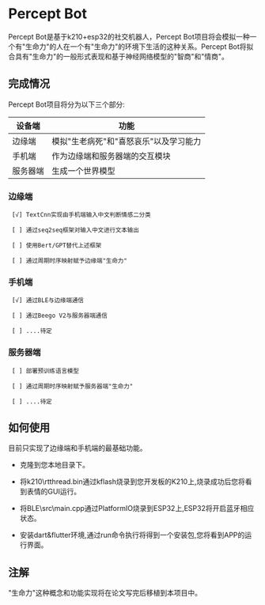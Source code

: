 # Percept Bot
Percept Bot是基于k210+esp32的社交机器人，Percept Bot项目将会模拟一种一个有"生命力"的人在一个有"生命力"的环境下生活的这种关系。Percept Bot将拟合具有"生命力"的一般形式表现和基于神经网络模型的"智商"和"情商"。
## 完成情况

Percept Bot项目将分为以下三个部分:

| 设备端 | 功能 |
| ---- | ---- |
| 边缘端 | 模拟"生老病死"和"喜怒哀乐"以及学习能力 |
| 手机端 | 作为边缘端和服务器端的交互模块 |
| 服务器端 | 生成一个世界模型 |

### 边缘端

     [√] TextCnn实现由手机端输入中文判断情感二分类

     [ ] 通过seq2seq框架对输入中文进行文本输出

     [ ] 使用Bert/GPT替代上述框架

     [ ] 通过周期时序映射赋予边缘端"生命力"   

### 手机端

     [√] 通过BLE与边缘端通信

     [ ] 通过Beego V2与服务器端通信

     [ ] ....待定

### 服务器端

     [ ] 部署预训练语言模型

     [ ] 通过周期时序映射赋予服务器端"生命力"

     [ ] ....待定

## 如何使用

目前只实现了边缘端和手机端的最基础功能。

- 克隆到您本地目录下。

- 将k210\rtthread.bin通过kflash烧录到您开发板的K210上,烧录成功后您将看到表情的GUI运行。

- 将BLE\src\main.cpp通过PlatformIO烧录到ESP32上,ESP32将开启蓝牙相应状态。

- 安装dart&flutter环境,通过run命令执行将得到一个安装包,您将看到APP的运行界面。

## 注解

"生命力"这种概念和功能实现将在论文写完后移植到本项目中。
